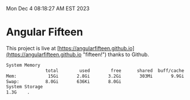 Mon Dec  4 08:18:27 AM EST 2023

# Angular Fifteen


This project is live at [https://angularfifteen.github.io](https://angularfifteen.github.io "fifteen!") thanks to Github.

```bash
System Memory
               total        used        free      shared  buff/cache   available
Mem:            15Gi       2.8Gi       3.2Gi       303Mi       9.9Gi        12Gi
Swap:          8.0Gi       636Ki       8.0Gi
System Storage
1.3G	.
